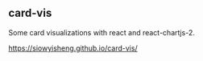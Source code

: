 ## card-vis

Some card visualizations with react and react-chartjs-2.

https://siowyisheng.github.io/card-vis/
